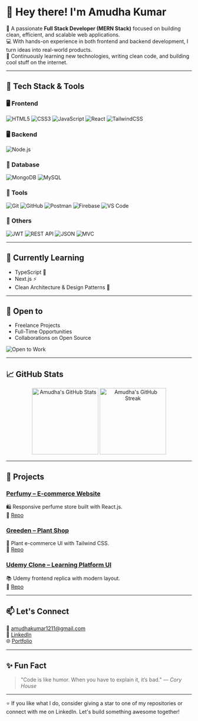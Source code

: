 # 👋 Hey there! I'm Amudha Kumar

🎯 A passionate **Full Stack Developer (MERN Stack)** focused on building clean, efficient, and scalable web applications.  
💻 With hands-on experience in both frontend and backend development, I turn ideas into real-world products.  
🌱 Continuously learning new technologies, writing clean code, and building cool stuff on the internet.

---

## 🚀 Tech Stack & Tools

### 🖥️ Frontend  
![HTML5](https://img.shields.io/badge/HTML5-E34F26?style=flat&logo=html5&logoColor=white)
![CSS3](https://img.shields.io/badge/CSS3-1572B6?style=flat&logo=css3&logoColor=white)
![JavaScript](https://img.shields.io/badge/JavaScript-F7DF1E?style=flat&logo=javascript&logoColor=black)
![React](https://img.shields.io/badge/React-61DAFB?style=flat&logo=react&logoColor=black)
![TailwindCSS](https://img.shields.io/badge/Tailwind_CSS-38B2AC?style=flat&logo=tailwind-css&logoColor=white)

### 🖥️ Backend  
![Node.js](https://img.shields.io/badge/Node.js-339933?style=flat&logo=nodedotjs&logoColor=white)

### 💾 Database  
![MongoDB](https://img.shields.io/badge/MongoDB-47A248?style=flat&logo=mongodb&logoColor=white)
![MySQL](https://img.shields.io/badge/MySQL-4479A1?style=flat&logo=mysql&logoColor=white)

### 🔧 Tools  
![Git](https://img.shields.io/badge/Git-F05032?style=flat&logo=git&logoColor=white)
![GitHub](https://img.shields.io/badge/GitHub-181717?style=flat&logo=github&logoColor=white)
![Postman](https://img.shields.io/badge/Postman-FF6C37?style=flat&logo=postman&logoColor=white)
![Firebase](https://img.shields.io/badge/Firebase-FFCA28?style=flat&logo=firebase&logoColor=black)
![VS Code](https://img.shields.io/badge/VS_Code-007ACC?style=flat&logo=visual-studio-code&logoColor=white)

### 🔐 Others  
![JWT](https://img.shields.io/badge/JWT-000000?style=flat&logo=jsonwebtokens&logoColor=white)
![REST API](https://img.shields.io/badge/REST_API-025E8C?style=flat&logo=api&logoColor=white)
![JSON](https://img.shields.io/badge/JSON-000000?style=flat&logo=json&logoColor=white)
![MVC](https://img.shields.io/badge/MVC_Pattern-005571?style=flat)

---

## 🧠 Currently Learning

- TypeScript 🔷
- Next.js ⚡
- Clean Architecture & Design Patterns 🧱

---

## 💼 Open to

- Freelance Projects  
- Full-Time Opportunities  
- Collaborations on Open Source  

![Open to Work](https://img.shields.io/badge/Open%20To-Work-%2300b894?style=flat&logo=freelancer&logoColor=white)

---

## 📈 GitHub Stats

<p align="center">
  <img src="https://github-readme-stats.vercel.app/api?username=Amudha-kumar&show_icons=true&theme=react&hide_border=true" alt="Amudha's GitHub Stats" height="180px" />
  <img src="https://github-readme-streak-stats.herokuapp.com/?user=Amudha-kumar&theme=react&hide_border=true" alt="Amudha's GitHub Streak" height="180px" />
</p>

---

## 🧩 Projects

### [Perfumy – E-commerce Website](https://perfumy-react-5bq3.vercel.app)  
🛍️ Responsive perfume store built with React.js.  
🔗 [Repo](https://github.com/Amudha-kumar/Perfumy-react)

### [Greeden – Plant Shop](https://amudha-kumar.github.io/greeden-website/)  
🌿 Plant e-commerce UI with Tailwind CSS.  
🔗 [Repo](https://github.com/Amudha-kumar/greeden-website)

### [Udemy Clone – Learning Platform UI](https://amudha-kumar.github.io/udemy-clone/)  
📚 Udemy frontend replica with modern layout.  
🔗 [Repo](https://github.com/Amudha-kumar/udemy-clone)

---

## 📫 Let's Connect

📧 amudhakumar1211@gmail.com  
🔗 [LinkedIn](https://www.linkedin.com/in/amudha-k-7b83a5344/)  
🌐 [Portfolio](https://perfumy-react-5bq3.vercel.app)

---

## ✨ Fun Fact

> "Code is like humor. When you have to explain it, it’s bad." — *Cory House*

---

⭐ If you like what I do, consider giving a star to one of my repositories or connect with me on LinkedIn. Let's build something awesome together!

